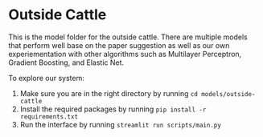 # Outside Cattle

This is the model folder for the outside cattle. There are multiple models that perform well base on the paper suggestion as well as our own experiementation with other algorithms such as Multilayer Perceptron, Gradient Boosting, and Elastic Net. 

To explore our system:
1. Make sure you are in the right directory by running 
   `cd models/outside-cattle`
2. Install the required packages by running 
   `pip install -r requirements.txt`
3. Run the interface by running 
   `streamlit run scripts/main.py`